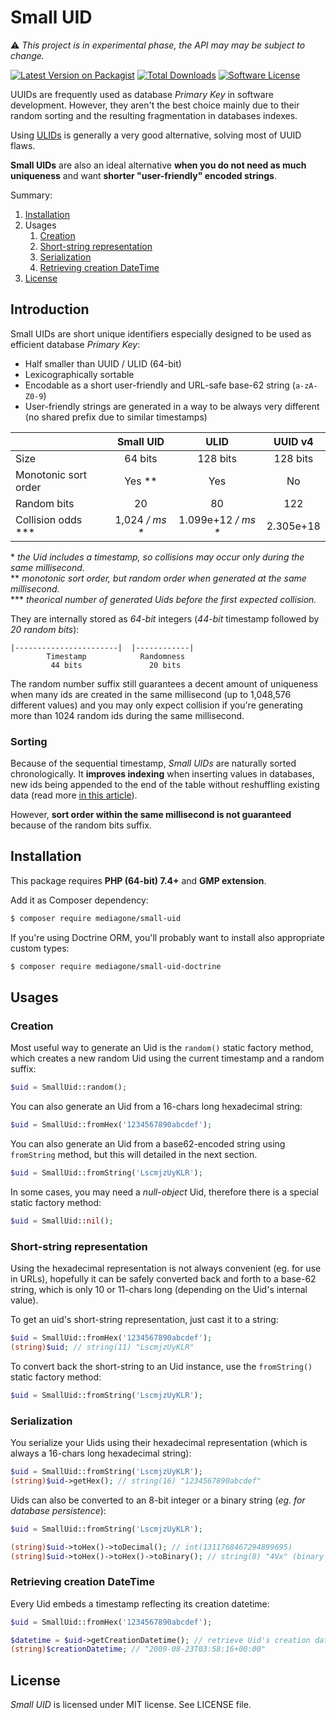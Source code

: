 # Small UID

⚠️ _This project is in experimental phase, the API may may be subject to change._

[![Latest Version on Packagist][ico-version]][link-packagist]
[![Total Downloads][ico-downloads]][link-downloads]
[![Software License][ico-license]](LICENSE)


UUIDs are frequently used as database _Primary Key_ in software development. However, they aren't the best choice mainly due to their random sorting and the resulting fragmentation in databases indexes.

Using [ULIDs](https://github.com/ulid/spec) is generally a very good alternative, solving most of UUID flaws.

**Small UIDs** are also an ideal alternative **when you do not need as much uniqueness** and want **shorter "user-friendly" encoded strings**.


Summary:
1. [Installation](#install)
2. Usages
   1. [Creation](#create)
   2. [Short-string representation](#shortstring)
   3. [Serialization](#serialize)
   4. [Retrieving creation DateTime](#datetime)
3. [License](#licence)


## Introduction

Small UIDs are short unique identifiers especially designed to be used as efficient database _Primary Key_:

- Half smaller than UUID / ULID (64-bit)
- Lexicographically sortable
- Encodable as a short user-friendly and URL-safe base-62 string (`a-zA-Z0-9`)
- User-friendly strings are generated in a way to be always very different (no shared prefix due to similar timestamps)


| |Small UID|ULID|UUID v4|
|---|:---:|:---:|:---:|
|Size|64 bits|128 bits|128 bits|
|Monotonic sort order|Yes &ast;&ast;|Yes|No|
|Random bits| 20 | 80 |122|
|Collision odds &ast;&ast;&ast;| 1,024 _/ ms &ast;_ | 1.099e+12 _/ ms &ast;_| 2.305e+18 |

&ast; _the Uid includes a timestamp, so collisions may occur only during the same millisecond._ \
&ast;&ast; _monotonic sort order, but random order when generated at the same millisecond._ \
&ast;&ast;&ast; _theorical number of generated Uids before the first expected collision._



They are internally stored as _64-bit_ integers (_44-bit_ timestamp followed by _20 random bits_):

    |-----------------------|  |------------|
            Timestamp            Randomness
             44 bits               20 bits


The random number suffix still guarantees a decent amount of uniqueness when many ids are created in the same millisecond (up to 1,048,576 different values) and you may only expect collision if you're generating more than 1024 random ids during the same millisecond.


### Sorting

Because of the sequential timestamp, _Small UIDs_ are naturally sorted chronologically. It **improves indexing** when inserting values in databases, new ids being appended to the end of the table without reshuffling existing data (read more [in this article](https://www.codeproject.com/Articles/388157/GUIDs-as-fast-primary-keys-under-multiple-database)).

However, **sort order within the same millisecond is not guaranteed** because of the random bits suffix.


## <a name="install"></a>Installation

This package requires **PHP (64-bit) 7.4+** and **GMP extension**.

Add it as Composer dependency:
```sh
$ composer require mediagone/small-uid
```

If you're using Doctrine ORM, you'll probably want to install also appropriate custom types:
```sh
$ composer require mediagone/small-uid-doctrine
```


## Usages

### <a name="create"></a>Creation
Most useful way to generate an Uid is the `random()` static factory method, which creates a new random Uid using the current timestamp and a random suffix:
```php
$uid = SmallUid::random();
```

You can also generate an Uid from a 16-chars long hexadecimal string:
```php
$uid = SmallUid::fromHex('1234567890abcdef');
```

You can also generate an Uid from a base62-encoded string using `fromString` method, but this will detailed in the next section.
```php
$uid = SmallUid::fromString('LscmjzUyKLR');
```

In some cases, you may need a _null-object_ Uid, therefore there is a special static factory method:
```php
$uid = SmallUid::nil();
```


### <a name="shortstring"></a>Short-string representation
Using the hexadecimal representation is not always convenient (eg. for use in URLs), hopefully it can be safely converted back and forth to a base-62 string, which is only 10 or 11-chars long (depending on the Uid's internal value). 

To get an uid's short-string representation, just cast it to a string:
```php
$uid = SmallUid::fromHex('1234567890abcdef');
(string)$uid; // string(11) "LscmjzUyKLR"
```

To convert back the short-string to an Uid instance, use the `fromString()` static factory method:
```php
$uid = SmallUid::fromString('LscmjzUyKLR');
```


### <a name="serialize"></a>Serialization

You serialize your Uids using their hexadecimal representation (which is always a 16-chars long hexadecimal string):
```php
$uid = SmallUid::fromString('LscmjzUyKLR');
(string)$uid->getHex(); // string(16) "1234567890abcdef"
```

Uids can also be converted to an 8-bit integer or a binary string (_eg. for database persistence_):
```php
$uid = SmallUid::fromString('LscmjzUyKLR');

(string)$uid->toHex()->toDecimal(); // int(1311768467294899695)
(string)$uid->toHex()->toHex()->toBinary(); // string(8) "4Vx" (binary string)
```


### <a name="datetime"></a>Retrieving creation DateTime

Every Uid embeds a timestamp reflecting its creation datetime:
```php
$uid = SmallUid::fromHex('1234567890abcdef');

$datetime = $uid->getCreationDatetime(); // retrieve Uid's creation datetime
(string)$creationDatetime; // "2009-08-23T03:58:16+00:00"
```



## <a name="licence"></a>License

_Small UID_ is licensed under MIT license. See LICENSE file.


[ico-license]: https://img.shields.io/badge/license-MIT-brightgreen.svg
[ico-version]: https://img.shields.io/packagist/v/mediagone/small-uid.svg
[ico-downloads]: https://img.shields.io/packagist/dt/mediagone/small-uid.svg

[link-packagist]: https://packagist.org/packages/mediagone/small-uid
[link-downloads]: https://packagist.org/packages/mediagone/small-uid
